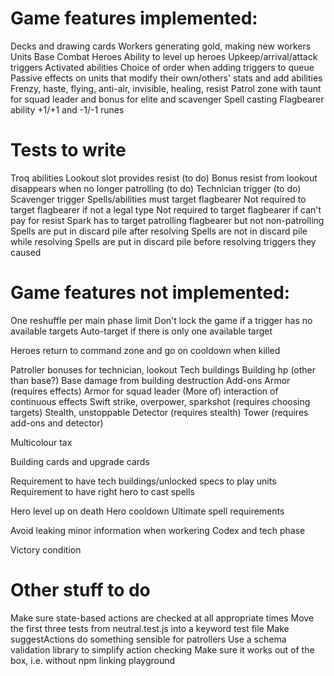 # Game features implemented:

Decks and drawing cards
Workers generating gold, making new workers
Units
Base
Combat
Heroes
Ability to level up heroes
Upkeep/arrival/attack triggers
Activated abilities
Choice of order when adding triggers to queue
Passive effects on units that modify their own/others' stats and add abilities
Frenzy, haste, flying, anti-air, invisible, healing, resist
Patrol zone with taunt for squad leader and bonus for elite and scavenger
Spell casting
Flagbearer ability
+1/+1 and -1/-1 runes

# Tests to write

Troq abilities
Lookout slot provides resist (to do)
Bonus resist from lookout disappears when no longer patrolling (to do)
Technician trigger (to do)
Scavenger trigger
Spells/abilities must target flagbearer
Not required to target flagbearer if not a legal type
Not required to target flagbearer if can't pay for resist
Spark has to target patrolling flagbearer but not non-patrolling
Spells are put in discard pile after resolving
Spells are not in discard pile while resolving
Spells are put in discard pile before resolving triggers they caused

# Game features not implemented:

One reshuffle per main phase limit
Don't lock the game if a trigger has no available targets
Auto-target if there is only one available target

Heroes return to command zone and go on cooldown when killed

Patroller bonuses for technician, lookout
Tech buildings
Building hp (other than base?)
Base damage from building destruction
Add-ons
Armor (requires effects)
Armor for squad leader
(More of) interaction of continuous effects
Swift strike, overpower, sparkshot (requires choosing targets)
Stealth, unstoppable
Detector (requires stealth)
Tower (requires add-ons and detector)

Multicolour tax

Building cards and upgrade cards

Requirement to have tech buildings/unlocked specs to play units
Requirement to have right hero to cast spells

Hero level up on death
Hero cooldown
Ultimate spell requirements

Avoid leaking minor information when workering
Codex and tech phase

Victory condition

# Other stuff to do

Make sure state-based actions are checked at all appropriate times
Move the first three tests from neutral.test.js into a keyword test file
Make suggestActions do something sensible for patrollers
Use a schema validation library to simplify action checking
Make sure it works out of the box, i.e. without npm linking playground
